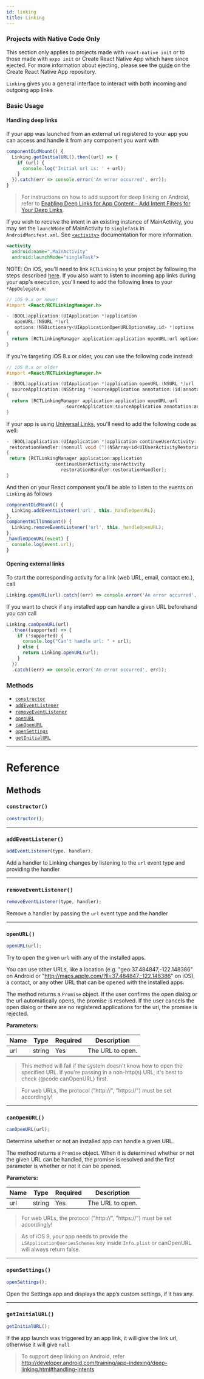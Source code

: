 ```yaml
---
id: linking
title: Linking
---
```


<div class="banner-crna-ejected">
  <h3>Projects with Native Code Only</h3>
  <p>
    This section only applies to projects made with <code>react-native init</code>
    or to those made with <code>expo init</code> or Create React Native App which have since ejected. For
    more information about ejecting, please see
    the <a href="https://github.com/react-community/create-react-native-app/blob/master/EJECTING.md" target="_blank">guide</a> on
    the Create React Native App repository.
  </p>
</div>

`Linking` gives you a general interface to interact with both incoming and outgoing app links.

### Basic Usage

#### Handling deep links

If your app was launched from an external url registered to your app you can access and handle it from any component you want with

```javascript
componentDidMount() {
  Linking.getInitialURL().then((url) => {
    if (url) {
      console.log('Initial url is: ' + url);
    }
  }).catch(err => console.error('An error occurred', err));
}
```

> For instructions on how to add support for deep linking on Android, refer to [Enabling Deep Links for App Content - Add Intent Filters for Your Deep Links](http://developer.android.com/training/app-indexing/deep-linking.html#adding-filters).

If you wish to receive the intent in an existing instance of MainActivity, you may set the `launchMode` of MainActivity to `singleTask` in `AndroidManifest.xml`. See [`<activity>`](http://developer.android.com/guide/topics/manifest/activity-element.html) documentation for more information.

```xml
<activity
  android:name=".MainActivity"
  android:launchMode="singleTask">
```

NOTE: On iOS, you'll need to link `RCTLinking` to your project by following the steps described [here](linking-libraries-ios.md#manual-linking). If you also want to listen to incoming app links during your app's execution, you'll need to add the following lines to your `*AppDelegate.m`:

```objectivec
// iOS 9.x or newer
#import <React/RCTLinkingManager.h>

- (BOOL)application:(UIApplication *)application
   openURL:(NSURL *)url
   options:(NSDictionary<UIApplicationOpenURLOptionsKey,id> *)options
{
  return [RCTLinkingManager application:application openURL:url options:options];
}
```

If you're targeting iOS 8.x or older, you can use the following code instead:

```objectivec
// iOS 8.x or older
#import <React/RCTLinkingManager.h>

- (BOOL)application:(UIApplication *)application openURL:(NSURL *)url
  sourceApplication:(NSString *)sourceApplication annotation:(id)annotation
{
  return [RCTLinkingManager application:application openURL:url
                      sourceApplication:sourceApplication annotation:annotation];
}
```

If your app is using [Universal Links](https://developer.apple.com/library/prerelease/ios/documentation/General/Conceptual/AppSearch/UniversalLinks.html), you'll need to add the following code as well:

```objectivec
- (BOOL)application:(UIApplication *)application continueUserActivity:(nonnull NSUserActivity *)userActivity
 restorationHandler:(nonnull void (^)(NSArray<id<UIUserActivityRestoring>> * _Nullable))restorationHandler
{
 return [RCTLinkingManager application:application
                  continueUserActivity:userActivity
                    restorationHandler:restorationHandler];
}
```

And then on your React component you'll be able to listen to the events on `Linking` as follows

```javascript
componentDidMount() {
  Linking.addEventListener('url', this._handleOpenURL);
},
componentWillUnmount() {
  Linking.removeEventListener('url', this._handleOpenURL);
},
_handleOpenURL(event) {
  console.log(event.url);
}
```

#### Opening external links

To start the corresponding activity for a link (web URL, email, contact etc.), call

```javascript
Linking.openURL(url).catch((err) => console.error('An error occurred', err));
```

If you want to check if any installed app can handle a given URL beforehand you can call

```javascript
Linking.canOpenURL(url)
  .then((supported) => {
    if (!supported) {
      console.log("Can't handle url: " + url);
    } else {
      return Linking.openURL(url);
    }
  })
  .catch((err) => console.error('An error occurred', err));
```

### Methods

* [`constructor`](linking.md#constructor)
* [`addEventListener`](linking.md#addeventlistener)
* [`removeEventListener`](linking.md#removeeventlistener)
* [`openURL`](linking.md#openurl)
* [`canOpenURL`](linking.md#canopenurl)
* [`openSettings`](linking.md#opensettings)
* [`getInitialURL`](linking.md#getinitialurl)

---

# Reference

## Methods

### `constructor()`

```javascript
constructor();
```

---

### `addEventListener()`

```javascript
addEventListener(type, handler);
```

Add a handler to Linking changes by listening to the `url` event type and providing the handler

---

### `removeEventListener()`

```javascript
removeEventListener(type, handler);
```

Remove a handler by passing the `url` event type and the handler

---

### `openURL()`

```javascript
openURL(url);
```

Try to open the given `url` with any of the installed apps.

You can use other URLs, like a location (e.g. "geo:37.484847,-122.148386" on Android or "http://maps.apple.com/?ll=37.484847,-122.148386" on iOS), a contact, or any other URL that can be opened with the installed apps.

The method returns a `Promise` object. If the user confirms the open dialog or the url automatically opens, the promise is resolved. If the user cancels the open dialog or there are no registered applications for the url, the promise is rejected.

**Parameters:**

| Name | Type   | Required | Description      |
| ---- | ------ | -------- | ---------------- |
| url  | string | Yes      | The URL to open. |

> This method will fail if the system doesn't know how to open the specified URL. If you're passing in a non-http(s) URL, it's best to check {@code canOpenURL} first.

> For web URLs, the protocol ("http://", "https://") must be set accordingly!

---

### `canOpenURL()`

```javascript
canOpenURL(url);
```

Determine whether or not an installed app can handle a given URL.

The method returns a `Promise` object. When it is determined whether or not the given URL can be handled, the promise is resolved and the first parameter is whether or not it can be opened.

**Parameters:**

| Name | Type   | Required | Description      |
| ---- | ------ | -------- | ---------------- |
| url  | string | Yes      | The URL to open. |

> For web URLs, the protocol ("http://", "https://") must be set accordingly!

> As of iOS 9, your app needs to provide the `LSApplicationQueriesSchemes` key inside `Info.plist` or canOpenURL will always return false.

---

### `openSettings()`

```javascript
openSettings();
```

Open the Settings app and displays the app’s custom settings, if it has any.

---

### `getInitialURL()`

```javascript
getInitialURL();
```

If the app launch was triggered by an app link, it will give the link url, otherwise it will give `null`

> To support deep linking on Android, refer http://developer.android.com/training/app-indexing/deep-linking.html#handling-intents
